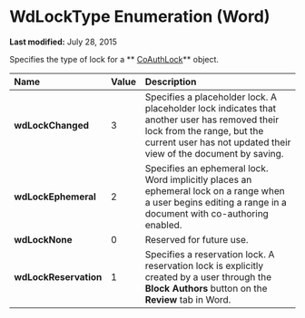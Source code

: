 
# WdLockType Enumeration (Word)

 **Last modified:** July 28, 2015

Specifies the type of lock for a  ** [CoAuthLock](3efa12b0-1079-c6df-20c1-a66398161c8e.md)** object.


|**Name**|**Value**|**Description**|
|:-----|:-----|:-----|
| **wdLockChanged**|3|Specifies a placeholder lock. A placeholder lock indicates that another user has removed their lock from the range, but the current user has not updated their view of the document by saving.|
| **wdLockEphemeral**|2|Specifies an ephemeral lock. Word implicitly places an ephemeral lock on a range when a user begins editing a range in a document with co-authoring enabled.|
| **wdLockNone**|0|Reserved for future use.|
| **wdLockReservation**|1|Specifies a reservation lock. A reservation lock is explicitly created by a user through the  **Block Authors** button on the **Review** tab in Word.|
